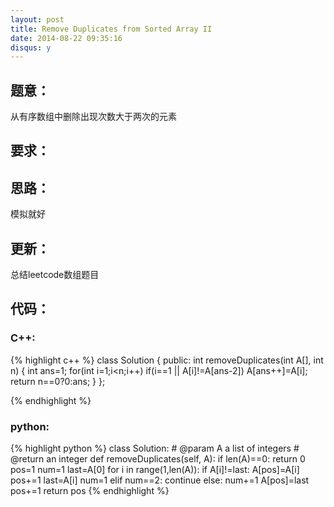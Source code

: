 ```yaml
---
layout: post
title: Remove Duplicates from Sorted Array II 
date: 2014-08-22 09:35:16
disqus: y
---
```


## 题意：
从有序数组中删除出现次数大于两次的元素

## 要求：


## 思路：
模拟就好

## 更新：
总结leetcode数组题目

## 代码：

### C++:

{% highlight c++ %}
class Solution {
public:
    int removeDuplicates(int A[], int n) {
        int ans=1;
        for(int i=1;i<n;i++)
            if(i==1 || A[i]!=A[ans-2])
                A[ans++]=A[i];
        return n==0?0:ans;
    }
};

 {% endhighlight %}
### python:

{% highlight python %}
class Solution:
    # @param A a list of integers
    # @return an integer
    def removeDuplicates(self, A):
        if len(A)==0:
            return 0
        pos=1
        num=1
        last=A[0]
        for i in range(1,len(A)):
            if A[i]!=last:
                A[pos]=A[i]
                pos+=1
                last=A[i]
                num=1
            elif num==2:
                continue
            else:
                num+=1
                A[pos]=last
                pos+=1
        return pos
 {% endhighlight %}
